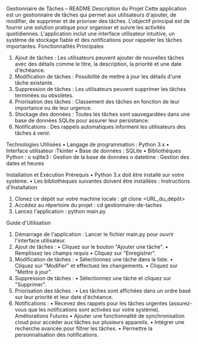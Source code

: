 Gestionnaire de Tâches – README
Description du Projet
Cette application est un gestionnaire de tâches qui permet aux utilisateurs d'ajouter, de modifier, de supprimer et de prioriser des tâches. L'objectif principal est de fournir une solution pratique pour organiser et suivre les activités quotidiennes. L'application inclut une interface utilisateur intuitive, un système de stockage fiable et des notifications pour rappeler les tâches importantes.
Fonctionnalités Principales
1.	Ajout de tâches : Les utilisateurs peuvent ajouter de nouvelles tâches avec des détails comme le titre, la description, la priorité et une date d'échéance.
2.	Modification de tâches : Possibilité de mettre à jour les détails d'une tâche existante.
3.	Suppression de tâches : Les utilisateurs peuvent supprimer les tâches terminées ou obsolètes.
4.	Priorisation des tâches : Classement des tâches en fonction de leur importance ou de leur urgence.
5.	Stockage des données : Toutes les tâches sont sauvegardées dans une base de données SQLite pour assurer leur persistance.
6.	Notifications : Des rappels automatiques informent les utilisateurs des tâches à venir.

Technologies Utilisées
•	Langage de programmation : Python 3.x
•	Interface utilisateur :Tkinter 
•	Base de données : SQLite
•	Bibliothèques Python :
o	sqlite3 : Gestion de la base de données
o	datetime : Gestion des dates et heures

Installation et Exécution
Prérequis
•	Python 3.x doit être installé sur votre système.
•	Les bibliothèques suivantes doivent être installées :
Instructions d'Installation
1.	Clonez ce dépôt sur votre machine locale :
git clone <URL_du_dépôt>
2.	Accédez au répertoire du projet :
cd gestionnaire-de-taches
3.	Lancez l'application :
python main.py


Guide d'Utilisation
1.	Démarrage de l'application : Lancer le fichier main.py pour ouvrir l'interface utilisateur.
2.	Ajout de tâches :
•	Cliquez sur le bouton "Ajouter une tâche".
•	Remplissez les champs requis 
•	Cliquez sur "Enregistrer".
3.	Modification de tâches :
•	Sélectionnez une tâche dans la liste.
•	Cliquez sur "Modifier" et effectuez les changements.
•	Cliquez sur "Mettre à jour".
4.	Suppression de tâches :
•	Sélectionnez une tâche et cliquez sur "Supprimer".
5.	Priorisation des tâches :
•	Les tâches sont affichées dans un ordre basé sur leur priorité et leur date d'échéance.
6.	Notifications :
•	Recevez des rappels pour les tâches urgentes (assurez-vous que les notifications sont activées sur votre système).
Améliorations Futures
•	Ajouter une fonctionnalité de synchronisation cloud pour accéder aux tâches sur plusieurs appareils.
•	Intégrer une recherche avancée pour filtrer les tâches.
•	Permettre la personnalisation des notifications.
